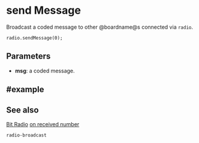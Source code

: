 # send Message

Broadcast a coded message to other @boardname@s connected via ``radio``.

```sig
radio.sendMessage(0);
```

## Parameters

* **msg**: a coded message.

## #example

## See also

[Bit Radio](/reference/radio)
[on received number](/reference/radio/on-received-number)

```package
radio-broadcast
```